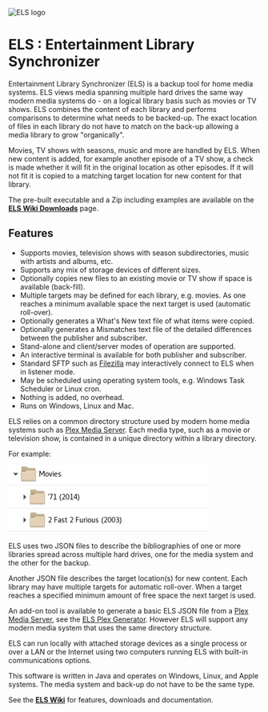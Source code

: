 ![ELS logo](https://github.com/GrokSoft/ELS/blob/master/artifacts/images/els-logo-98px.jpg)

# ELS : Entertainment Library Synchronizer

Entertainment Library Synchronizer (ELS) is a backup tool for home
media systems. ELS views media spanning multiple hard drives the same
way modern media systems do - on a logical library basis such as movies
or TV shows. ELS combines the content of each library and performs
comparisons to determine what needs to be backed-up. The exact location
of files in each library do not have to match on the back-up allowing
a media library to grow "organically".

Movies, TV shows with seasons, music and more are handled by ELS. When
new content is added, for example another episode of a TV show, a check
is made whether it will fit in the original location as other episodes.
If it will not fit it is copied to a matching target location for new
content for that library.

The pre-built executable and a Zip including examples are available
on the **[ELS Wiki Downloads](https://github.com/GrokSoft/ELS/wiki/Downloads)** page.

## Features

 * Supports movies, television shows with season subdirectories, 
   music with artists and albums, etc.
 * Supports any mix of storage devices of different sizes.
 * Optionally copies new files to an existing movie or TV show if space is 
   available (back-fill).
 * Multiple targets may be defined for each library, e.g. movies. As 
   one reaches a minimum available space the next target is used (automatic roll-over).
 * Optionally generates a What's New text file of what items were copied.
 * Optionally generates a Mismatches text file of the detailed differences between the publisher and subscriber.
 * Stand-alone and client/server modes of operation are supported.
 * An interactive terminal is available for both publisher and subscriber.
 * Standard SFTP such as [Filezilla](https://filezilla-project.org/) may interactively connect to ELS when in listener mode.
 * May be scheduled using operating system tools, e.g. Windows Task Scheduler or Linux cron.
 * Nothing is added, no overhead.
 * Runs on Windows, Linux and Mac.

ELS relies on a common directory structure used by modern home media
systems such as [Plex Media Server](https://plex.tv). Each media type,
such as a movie or television show, is contained in a unique directory
within a library directory.

For example:

![library directory structure](artifacts/images/library-directory.jpg "Library directory")

ELS uses two JSON files to describe the bibliographies of one or more
libraries spread across multiple hard drives, one for the media system
and the other for the backup.

Another JSON file describes the target location(s) for new content. Each
library may have multiple targets for automatic roll-over. When a target
reaches a specified minimum amount of free space the next target is
used.

An add-on tool is available to generate a basic ELS JSON file from a
[Plex Media Server](https://www.plex.tv), see the [ELS Plex
Generator](https://github.com/GrokSoft/ELS-Plex-Generator). However ELS
will support any modern media system that uses the same directory structure.

ELS can run locally with attached storage devices as a single process or
over a LAN or the Internet using two computers running ELS with built-in
communications options.

This software is written in Java and operates on Windows, Linux, and
Apple systems. The media system and back-up do not have to be the same
type.

See the **[ELS Wiki](https://github.com/GrokSoft/ELS/wiki)** for
features, downloads and documentation.
